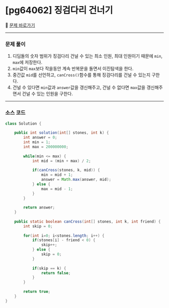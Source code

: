 # [pg64062] 징검다리 건너기

📖 [문제 바로가기](https://school.programmers.co.kr/learn/courses/30/lessons/64062)



---

### 문제 풀이

1. 디딤돌의 숫자 범위가 징검다리 건널 수 있는 최소 인원, 최대 인원이기 때문에 `min`, `max`에 저장한다.
2. `min`값이 `max`보다 작을동안 계속 반복문을 돌면서 이진탐색을 한다.
3. 중간값 `mid`를 선언하고, `canCross()`함수를 통해 징검다리를 건널 수 있는지 구한다.
4. 건널 수 있다면 `min`값과 `answer`값을 갱신해주고, 건널 수 없다면 `max`값을 갱신해주면서 건널 수 있는 인원을 구한다.



---

### 소스 코드

```java
class Solution {
  
    public int solution(int[] stones, int k) {
		int answer = 0;
		int min = 1;
		int max = 200000000;
		
		while(min <= max) {
			int mid = (min + max) / 2;
			
			if(canCross(stones, k, mid)) {
				min = mid + 1;
				answer = Math.max(answer, mid);
			} else {
				max = mid - 1;
			}
		}
		
		return answer;
	}
	
	public static boolean canCross(int[] stones, int k, int friend) {
		int skip = 0;
		
		for(int i=0; i<stones.length; i++) {
			if(stones[i] - friend < 0) {
				skip++;
			} else {
				skip = 0;
			}
			
			if(skip == k) {
				return false;
			}
		}
		
		return true;
	}
}
```

